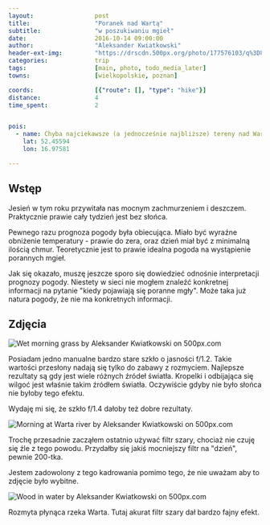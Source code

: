 ```yaml
---
layout:                 post
title:                  "Poranek nad Wartą"
subtitle:               "w poszukiwaniu mgieł"
date:                   2016-10-14 09:00:00
author:                 "Aleksander Kwiatkowski"
header-ext-img:         "https://drscdn.500px.org/photo/177576103/q%3D80_m%3D2000/d63369d663aca37f3114be97b66d4da2"
categories:             trip
tags:                   [main, photo, todo_media_later]
towns:                  [wielkopolskie, poznan]

coords:                 [{"route": [], "type": "hike"}]
distance:               4
time_spent:             2


pois:
  - name: Chyba najciekawsze (a jednocześnie najbliższe) tereny nad Wartą w północnej części Poznania
    lat: 52.45594
    lon: 16.97581

---
```


Wstęp
-----

Jesień w tym roku przywitała nas mocnym zachmurzeniem i deszczem. Praktycznie
prawie cały tydzień jest bez słońca.

Pewnego razu prognoza pogody była obiecująca.
Miało być wyraźne obniżenie temperatury - prawie do zera, oraz dzień miał być
z minimalną ilością chmur. Teoretycznie jest to prawie idealna pogoda
na wystąpienie porannych mgieł.

Jak się okazało, muszę jeszcze sporo się
dowiedzieć odnośnie interpretacji prognozy pogody.
Niestety w sieci nie mogłem znaleźć konkretnej informacji
na pytanie "kiedy pojawiają się poranne mgły". Może taka już natura pogody,
że nie ma konkretnych informacji.

Zdjęcia
-------

<div class='pixels-photo'>
  <p>
    <img src='https://drscdn.500px.org/photo/177589975/m%3D900/a191a5362abf801c51f613b88c689efe' alt='Wet morning grass by Aleksander Kwiatkowski on 500px.com'>
  </p>
  <a href='https://500px.com/photo/177589975/wet-morning-grass-by-aleksander-kwiatkowski' alt='Wet morning grass by Aleksander Kwiatkowski on 500px.com'></a>
</div>
<script type='text/javascript' src='https://500px.com/embed.js'></script>

Posiadam jedno manualne bardzo stare szkło o jasności f/1.2. Takie wartości
przesłony nadają się tylko do zabawy z rozmyciem. Najlepsze rezultaty są gdy
jest wiele różnych źródeł światła. Kropelki i odbijająca się wilgoć jest
właśnie takim źródłem światła. Oczywiście gdyby nie było słońca nie byłoby
tego efektu.

Wydaję mi się, że szkło f/1.4 dałoby też dobre rezultaty.

<div class='pixels-photo'>
  <p>
    <img src='https://drscdn.500px.org/photo/180914559/m%3D900/cfbca06b9a06040abc18e0e03e18987a' alt='Morning at Warta river by Aleksander Kwiatkowski on 500px.com'>
  </p>
  <a href='https://500px.com/photo/180914559/morning-at-warta-river-by-aleksander-kwiatkowski' alt='Morning at Warta river by Aleksander Kwiatkowski on 500px.com'></a>
</div>
<script type='text/javascript' src='https://500px.com/embed.js'></script>

Trochę przesadnie zacząłem ostatnio używać filtr szary, chociaż nie czuję się źle z tego
powodu. Przydałby się jakiś mocniejszy filtr na "dzień", pewnie 200-tka.

Jestem zadowolony z tego kadrowania pomimo tego, że nie uważam aby to zdjęcie
było wybitne.

<div class='pixels-photo'>
  <p>
    <img src='https://drscdn.500px.org/photo/177941965/m%3D900/f1c25a40fdfa0f67475543ea14b120e4' alt='Wood in water by Aleksander Kwiatkowski on 500px.com'>
  </p>
  <a href='https://500px.com/photo/177941965/wood-in-water-by-aleksander-kwiatkowski' alt='Wood in water by Aleksander Kwiatkowski on 500px.com'></a>
</div>
<script type='text/javascript' src='https://500px.com/embed.js'></script>

Rozmyta płynąca rzeka Warta. Tutaj akurat filtr szary dał bardzo fajny efekt.
